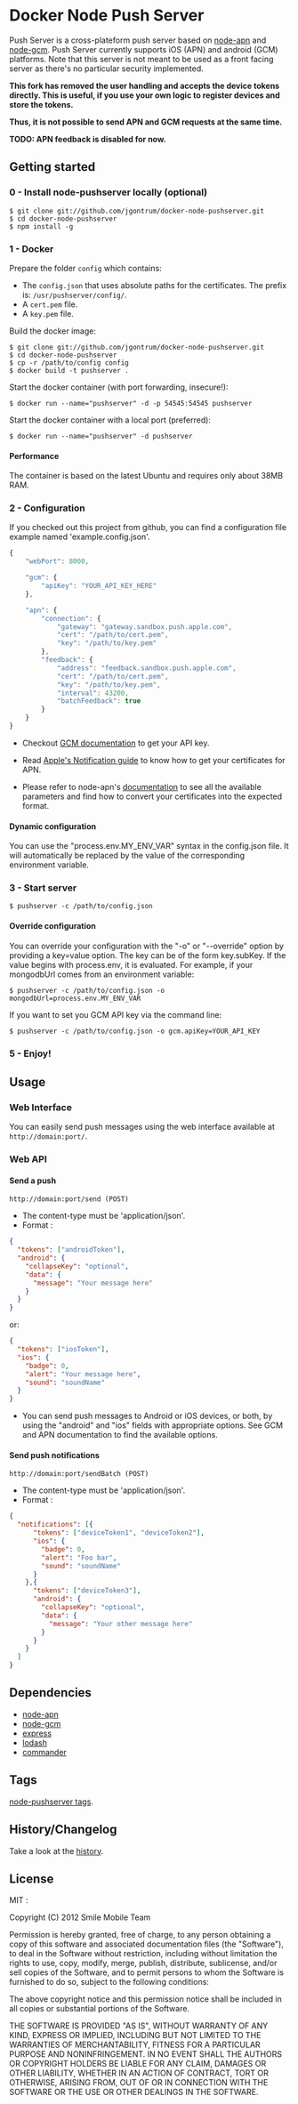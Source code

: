 # Docker Node Push Server

Push Server is a cross-plateform push server based on [node-apn](https://github.com/argon/node-apn) and [node-gcm](https://github.com/ToothlessGear/node-gcm). Push Server currently supports iOS (APN) and android (GCM) platforms.
Note that this server is not meant to be used as a front facing server as there's no particular security implemented.


**This fork has removed the user handling and accepts the device tokens directly. This is useful, if you use your own logic to register devices and store the tokens.**

**Thus, it is not possible to send APN and GCM requests at the same time.**

**TODO: APN feedback is disabled for now.**

## Getting started

### 0 - Install node-pushserver locally (optional)

```shell
$ git clone git://github.com/jgontrum/docker-node-pushserver.git
$ cd docker-node-pushserver
$ npm install -g
```

### 1 - Docker
Prepare the folder ```config``` which contains:
- The ```config.json``` that uses absolute paths for the certificates.
  The prefix is: ```/usr/pushserver/config/```.
- A ```cert.pem``` file.
- A ```key.pem``` file.

Build the docker image:
```shell
$ git clone git://github.com/jgontrum/docker-node-pushserver.git
$ cd docker-node-pushserver
$ cp -r /path/to/config config
$ docker build -t pushserver .
```

Start the docker container (with port forwarding, insecure!):
```shell
$ docker run --name="pushserver" -d -p 54545:54545 pushserver
```

Start the docker container with a local port (preferred):
```shell
$ docker run --name="pushserver" -d pushserver
```

#### Performance
The container is based on the latest Ubuntu and requires only about 38MB RAM.

### 2 - Configuration

If you checked out this project from github, you can find a configuration file example named 'example.config.json'.


```js
{
	"webPort": 8000,

    "gcm": {
        "apiKey": "YOUR_API_KEY_HERE"
    },

    "apn": {
        "connection": {
            "gateway": "gateway.sandbox.push.apple.com",
            "cert": "/path/to/cert.pem",
            "key": "/path/to/key.pem"
        },
        "feedback": {
            "address": "feedback.sandbox.push.apple.com",
            "cert": "/path/to/cert.pem",
            "key": "/path/to/key.pem",
            "interval": 43200,
            "batchFeedback": true
        }
    }
}

```

+ Checkout [GCM documentation](http://developer.android.com/guide/google/gcm/gs.html) to get your API key.

+  Read [Apple's Notification guide](https://developer.apple.com/library/ios/#documentation/NetworkingInternet/Conceptual/RemoteNotificationsPG/Introduction.html) to know how to get your certificates for APN.

+ Please refer to node-apn's [documentation](https://github.com/argon/node-apn) to see all the available parameters and find how to convert your certificates into the expected format.

#### Dynamic configuration

You can use the "process.env.MY_ENV_VAR" syntax in the config.json file. It will automatically be replaced by the value of the corresponding environment variable.

### 3 - Start server

```shell
$ pushserver -c /path/to/config.json
```

#### Override configuration

You can override your configuration with the "-o" or "--override" option by providing a key=value option.
The key can be of the form key.subKey.
If the value begins with process.env, it is evaluated.
For example, if your mongodbUrl comes from an environment variable:

```shell
$ pushserver -c /path/to/config.json -o mongodbUrl=process.env.MY_ENV_VAR
```

If you want to set you GCM API key via the command line:

```shell
$ pushserver -c /path/to/config.json -o gcm.apiKey=YOUR_API_KEY
```

### 5 - Enjoy!



## Usage
### Web Interface
You can easily send push messages using the web interface available at `http://domain:port/`.

### Web API

#### Send a push
```
http://domain:port/send (POST)
```
+ The content-type must be 'application/json'.
+ Format :

```json
{
  "tokens": ["androidToken"],
  "android": {
    "collapseKey": "optional",
    "data": {
      "message": "Your message here"
    }
  }
}
```

or:
```json
{
  "tokens": ["iosToken"],
  "ios": {
    "badge": 0,
    "alert": "Your message here",
    "sound": "soundName"
  }
}

```

+ You can send push messages to Android or iOS devices, or both, by using the "android" and "ios" fields with appropriate options. See GCM and APN documentation to find the available options.

#### Send push notifications
```
http://domain:port/sendBatch (POST)
```
+ The content-type must be 'application/json'.
+ Format :

```json
{
  "notifications": [{
      "tokens": ["deviceToken1", "deviceToken2"],
      "ios": {
        "badge": 0,
        "alert": "Foo bar",
        "sound": "soundName"
      }
    },{
      "tokens": ["deviceToken3"],
      "android": {
        "collapseKey": "optional",
        "data": {
          "message": "Your other message here"
        }
      }
    }
  ]
}
```

## Dependencies

  * [node-apn](https://github.com/argon/node-apn)
  * [node-gcm](https://github.com/ToothlessGear/node-gcm)
  * [express](https://github.com/visionmedia/express)
  * [lodash](https://github.com/bestiejs/lodash.git )
  * [commander](https://github.com/visionmedia/commander.js)

## Tags
[node-pushserver tags](https://github.com/Smile-SA/node-pushserver/tags).

## History/Changelog

Take a look at the [history](https://github.com/Smile-SA/node-pushserver/blob/master/HISTORY.md#history).

## License

MIT :

Copyright (C) 2012 Smile Mobile Team

Permission is hereby granted, free of charge, to any person obtaining a copy of this software and associated documentation files (the "Software"), to deal in the Software without restriction, including without limitation the rights to use, copy, modify, merge, publish, distribute, sublicense, and/or sell copies of the Software, and to permit persons to whom the Software is furnished to do so, subject to the following conditions:

The above copyright notice and this permission notice shall be included in all copies or substantial portions of the Software.

THE SOFTWARE IS PROVIDED "AS IS", WITHOUT WARRANTY OF ANY KIND, EXPRESS OR IMPLIED, INCLUDING BUT NOT LIMITED TO THE WARRANTIES OF MERCHANTABILITY, FITNESS FOR A PARTICULAR PURPOSE AND NONINFRINGEMENT. IN NO EVENT SHALL THE AUTHORS OR COPYRIGHT HOLDERS BE LIABLE FOR ANY CLAIM, DAMAGES OR OTHER LIABILITY, WHETHER IN AN ACTION OF CONTRACT, TORT OR OTHERWISE, ARISING FROM, OUT OF OR IN CONNECTION WITH THE SOFTWARE OR THE USE OR OTHER DEALINGS IN THE SOFTWARE.
